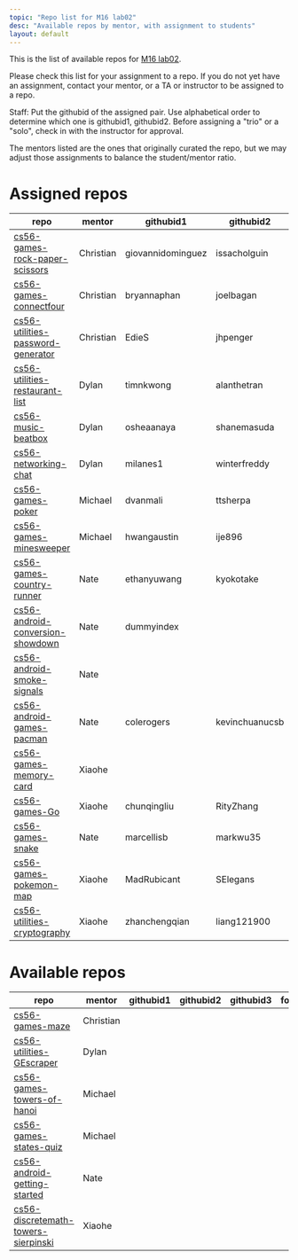 ```yaml
---
topic: "Repo list for M16 lab02"
desc: "Available repos by mentor, with assignment to students"
layout: default
---
```


This is the list of available repos for [M16 lab02](/lab/lab02).

Please check this list for your assignment to a repo.   If you do not yet have an assignment, 
contact your mentor, or a TA or instructor to be assigned to a repo.

Staff: Put the githubid of the assigned pair.   Use alphabetical order to determine which one is githubid1, githubid2.  Before assigning
a "trio" or a "solo", check in with the instructor for approval.

The mentors listed are the ones that originally curated the repo, but we may adjust those assignments to balance the student/mentor
ratio.

# Assigned repos

| repo | mentor | githubid1 | githubid2 | githubid3 | fork |
|------|--------|-----------|-----------|-----------|------|
| [cs56-games-rock-paper-scissors](https://github.com/UCSB-CS56-Projects/cs56-games-rock-paper-scissors) | Christian | giovannidominguez   |  issacholguin |    | [fork](https://github.com/giovannidominguez/cs56-games-rock-paper-scissors)
| [cs56-games-connectfour](https://github.com/UCSB-CS56-Projects/cs56-games-connectfour) | Christian | bryannaphan |  joelbagan |    | [fork](https://github.com/bryannaphan/cs56-games-connectfour)
| [cs56-utilities-password-generator](https://github.com/UCSB-CS56-Projects/cs56-utilities-password-generator) | Christian |  EdieS  |  jhpenger  |    | [fork](https://github.com/EdieS/cs56-utilities-password-generator)
| [cs56-utilities-restaurant-list](https://github.com/UCSB-CS56-Projects/cs56-utilities-restaurant-list) | Dylan | timnkwong |  alanthetran |   | [fork](https://github.com/timnkwong/cs56-utilities-restaurant-list) 
| [cs56-music-beatbox](https://github.com/UCSB-CS56-Projects/cs56-music-beatbox) | Dylan |  osheaanaya  |  shanemasuda  |    | [fork](https://github.com/osheaanaya/cs56-music-beatbox)
| [cs56-networking-chat](https://github.com/UCSB-CS56-Projects/cs56-networking-chat) | Dylan |  milanes1  | winterfreddy |    | [fork](https://github.com/winterfreddy/cs56-networking-chat)
| [cs56-games-poker](https://github.com/UCSB-CS56-Projects/cs56-games-poker) | Michael |  dvanmali  |  ttsherpa   |  atyuen  | [fork](https://github.com/dvanmali/cs56-games-poker) |
| [cs56-games-minesweeper](https://github.com/UCSB-CS56-Projects/cs56-games-minesweeper) | Michael  | hwangaustin   | ije896   |  saisrimat96  | [fork](https://github.com/hwangaustin/cs56-games-minesweeper) |
| [cs56-games-country-runner](https://github.com/UCSB-CS56-Projects/cs56-games-country-runner) | Nate  |  ethanyuwang  |  kyokotake  |    | [fork](https://github.com/ethanyuwang/cs56-games-country-runner) |
| [cs56-android-conversion-showdown](https://github.com/UCSB-CS56-Projects/cs56-android-conversion-showdown) | Nate | dummyindex   |    |    | [fork](https://github.com/dummyindex/cs56-android-conversion-showdown) |
| [cs56-android-smoke-signals](https://github.com/UCSB-CS56-Projects/cs56-android-smoke-signals) | Nate |    |    |    | 
| [cs56-android-games-pacman](https://github.com/UCSB-CS56-Projects/cs56-android-games-pacman) | Nate | colerogers   | kevinchuanucsb     |    | [fork](https://github.com/colerogers/cs56-android-games-pacman) |
| [cs56-games-memory-card](https://github.com/UCSB-CS56-Projects/cs56-games-memory-card) | Xiaohe |    |    |    | 
| [cs56-games-Go](https://github.com/UCSB-CS56-Projects/cs56-games-Go) | Xiaohe | chunqingliu | RityZhang  |  | [fork](https://github.com/chunqingliu/cs56-games-Go) 
| [cs56-games-snake](https://github.com/UCSB-CS56-Projects/cs56-games-snake) | Nate | marcellisb    |   markwu35  |    | [fork](https://github.com/markwu35/cs56-games-snake)
| [cs56-games-pokemon-map](https://github.com/UCSB-CS56-Projects/cs56-games-pokemon-map) | Xiaohe | MadRubicant  |  SElegans  |  | [fork](https://github.com/MadRubicant/cs56-games-pokemon-map)
| [cs56-utilities-cryptography](https://github.com/UCSB-CS56-Projects/cs56-utilities-cryptography) | Xiaohe | zhanchengqian | liang121900  |   | [fork](https://github.com/zhanchengqian/cs56-utilities-cryptography)

# Available repos

| repo | mentor | githubid1 | githubid2 | githubid3 | fork |
|------|--------|-----------|-----------|-----------|------|
| [cs56-games-maze](https://github.com/UCSB-CS56-Projects/cs56-games-maze) | Christian |    |    |    | 
| [cs56-utilities-GEscraper](https://github.com/UCSB-CS56-Projects/cs56-utilities-GEscraper) | Dylan |    |    |    | 
| [cs56-games-towers-of-hanoi](https://github.com/UCSB-CS56-Projects/cs56-games-towers-of-hanoi) | Michael  |    |    |  |
| [cs56-games-states-quiz](https://github.com/UCSB-CS56-Projects/cs56-games-states-quiz) | Michael  |    |    |    | 
| [cs56-android-getting-started](https://github.com/UCSB-CS56-Projects/cs56-android-getting-started) | Nate |    |    |  |
| [cs56-discretemath-towers-sierpinski](https://github.com/UCSB-CS56-Projects/cs56-discretemath-towers-sierpinski) | Xiaohe |    |    |    | 


<div style="display:none;">

For convenience, if you are viewing the .md source in github while editing, here are links that take you directly to
* web version of this page: [UCSB-CS56-M16.github.io/lab02/repo_list](http://UCSB-CS56-M16.github.io/lab/lab02/repo_list)
* web version of lab02: [UCSB-CS56-M16.github.io/lab02](http://UCSB-CS56-M16.github.io/lab/lab02)
</div>
